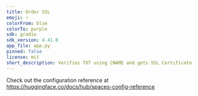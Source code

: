 ```yaml
---
title: Order SSL
emoji: ⚡
colorFrom: blue
colorTo: purple
sdk: gradio
sdk_version: 4.41.0
app_file: app.py
pinned: false
license: mit
short_description: Verifies TXT using CNAME and gets SSL Certificate
---
```


Check out the configuration reference at https://huggingface.co/docs/hub/spaces-config-reference